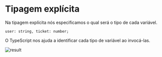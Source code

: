 # Tipagem explícita

Na tipagem explícita nós especificamos o qual será o tipo de cada variável.

`user: string, ticket: number;`

O TypeScript nos ajuda a identificar cada tipo de variável ao invocá-las.

![result](https://storage.googleapis.com/golden-wind/discover/especializar/typescript/tipagem-explicita.png)
